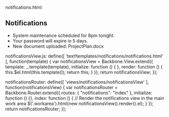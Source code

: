 notifications.html:


<div class="title">
    <h2>Notifications</h2>
</div>
<div>
    <ul>
        <li>System maintenance scheduled for 8pm tonight.</li>
        <li>Your password will expire in 5 days.</li>
        <li>New document uploaded: ProjectPlan.docx</li>
    </ul>
</div>


notificationsView.js:
define([
    'text!templates/notifications/notifications.html'
], function(template) {
    var notificationsView = Backbone.View.extend({
        template: _.template(template),
        initialize: function () { },
        render: function () {
            this.$el.html(this.template());
            return this;
        }
    });
    return notificationsView;
});


notificationsRouter:
define([
    'views/notifications/notificationsView'
], function(notificationsView) {
    var notificationsRouter = Backbone.Router.extend({
        routes: {
            "notifications": "index"
        },
        initialize: function () {},
        index: function () {
            // Render the notifications view in the main work area
            $('.workarea').html(new notificationsView().render().el);
        }
    });
    return notificationsRouter;
});
